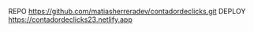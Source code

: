 REPO https://github.com/matiasherreradev/contadordeclicks.git
DEPLOY https://contadordeclicks23.netlify.app
